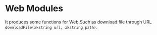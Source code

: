 # Web Modules
It produces some functions for Web.Such as download file through URL `downloadFile(xkstring url, xkstring path)`.
